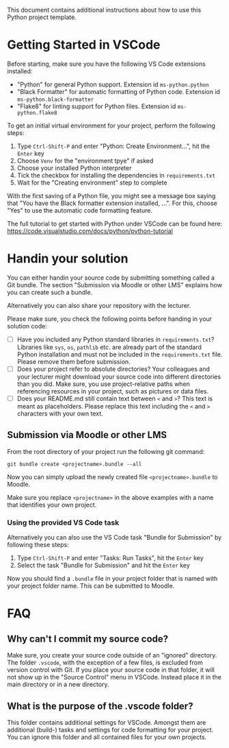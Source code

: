 This document contains additional instructions about how to use this Python
project template.

# Getting Started in VSCode

Before starting, make sure you have the following VS Code extensions installed:

- "Python" for general Python support. Extension id `ms-python.python`
- "Black Formatter" for automatic formatting of Python code. Extension id `ms-python.black-formatter`
- "Flake8" for linting support for Python files. Extension id `ms-python.flake8`

To get an initial virtual environment for your project, perform the following
steps:

1. Type `Ctrl-Shift-P` and enter "Python: Create Environment...", hit the
   `Enter` key
2. Choose `Venv` for the "environment tpye" if asked
3. Choose your installed Python interpreter
4. Tick the checkbox for installing the dependencies in `requirements.txt`
5. Wait for the "Creating environment" step to complete

With the first saving of a Python file, you might see a message box saying that
"You have the Black formatter extension installed, ...". For this, choose "Yes"
to use the automatic code formatting feature.

The full tutorial to get started with Python under VSCode can be found here:
https://code.visualstudio.com/docs/python/python-tutorial

# Handin your solution

You can either handin your source code by submitting something called a Git
bundle. The section "Submission via Moodle or other LMS" explains how you
can create such a bundle.

Alternatively you can also share your repository with the lecturer.

Please make sure, you check the following points before handing in your
solution code:

- [ ] Have you included any Python standard libraries in `requirements.txt`?
      Libraries like `sys`, `os`, `pathlib` etc. are already part of the
      standard Python installation and must not be included in the
      `requirements.txt` file. Please remove them before submission.
- [ ] Does your project refer to absolute directories?
      Your colleagues and your lecturer might download your source code into
      different directories than you did. Make sure, you use project-relative
      paths when referencing resources in your project, such as pictures or
      data files.
- [ ] Does your README.md still contain text between `<` and `>`?
      This text is meant as placeholders. Please replace this text including
      the `<` and `>` characters with your own text.

## Submission via Moodle or other LMS

From the root directory of your project run the following git command:

    git bundle create <projectname>.bundle --all

Now you can simply upload the newly created file `<projectname>.bundle` to
Moodle.

Make sure you replace `<projectname>` in the above examples with a name that
identifies your own project.

### Using the provided VS Code task

Alternatively you can also use the VS Code task "Bundle for Submission" by
following these steps:

1. Type `Ctrl-Shift-P` and enter "Tasks: Run Tasks", hit the `Enter` key
2. Select the task "Bundle for Submission" and hit the `Enter` key

Now you should find a `.bundle` file in your project folder that is named
with your project folder name. This can be submitted to Moodle.

# FAQ

## Why can't I commit my source code?

Make sure, you create your source code outside of an "ignored" directory.
The folder `.vscode`, with the exception of a few files, is excluded from
version control with Git. If you place your source code in that folder,
it will not show up in the "Source Control" menu in VSCode. Instead place
it in the main directory or in a new directory.

## What is the purpose of the .vscode folder?

This folder contains additional settings for VSCode. Amongst them are
additional (build-) tasks and settings for code formatting for your
project. You can ignore this folder and all contained files for your
own projects.
